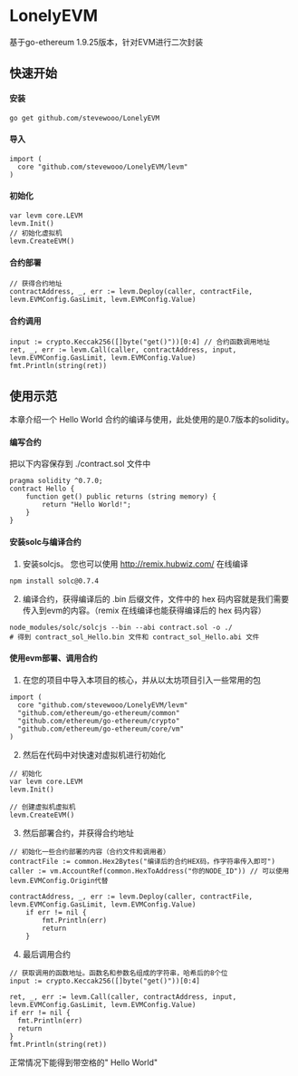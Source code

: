 # LonelyEVM
基于go-ethereum 1.9.25版本，针对EVM进行二次封装
## 快速开始
#### 安装
```
go get github.com/stevewooo/LonelyEVM
```
#### 导入
```golang
import (
  core "github.com/stevewooo/LonelyEVM/levm"
)
```
#### 初始化
```golang
var levm core.LEVM
levm.Init()
// 初始化虚拟机
levm.CreateEVM()
```
#### 合约部署
```golang
// 获得合约地址
contractAddress, _, err := levm.Deploy(caller, contractFile, levm.EVMConfig.GasLimit, levm.EVMConfig.Value)
```
#### 合约调用
```
input := crypto.Keccak256([]byte("get()"))[0:4] // 合约函数调用地址
ret, _, err := levm.Call(caller, contractAddress, input, levm.EVMConfig.GasLimit, levm.EVMConfig.Value)
fmt.Println(string(ret))
```
## 使用示范
本章介绍一个 Hello World 合约的编译与使用，此处使用的是0.7版本的solidity。
#### 编写合约
把以下内容保存到 ./contract.sol 文件中
```
pragma solidity ^0.7.0;
contract Hello {
    function get() public returns (string memory) {
        return "Hello World!";
    }
}
```
#### 安装solc与编译合约
1. 安装solcjs。
您也可以使用 http://remix.hubwiz.com/ 在线编译
```
npm install solc@0.7.4
```
2. 编译合约，获得编译后的 .bin 后缀文件，文件中的 hex 码内容就是我们需要传入到evm的内容。（remix 在线编译也能获得编译后的 hex 码内容）
```
node_modules/solc/solcjs --bin --abi contract.sol -o ./
# 得到 contract_sol_Hello.bin 文件和 contract_sol_Hello.abi 文件
```
#### 使用evm部署、调用合约
1. 在您的项目中导入本项目的核心，并从以太坊项目引入一些常用的包
```
import (
  core "github.com/stevewooo/LonelyEVM/levm"
  "github.com/ethereum/go-ethereum/common"
  "github.com/ethereum/go-ethereum/crypto"
  "github.com/ethereum/go-ethereum/core/vm"
)
```
2. 然后在代码中对快速对虚拟机进行初始化
```
// 初始化
var levm core.LEVM
levm.Init()

// 创建虚拟机虚拟机
levm.CreateEVM()
```
3. 然后部署合约，并获得合约地址
```
// 初始化一些合约部署的内容（合约文件和调用者）
contractFile := common.Hex2Bytes("编译后的合约HEX码，作字符串传入即可")
caller := vm.AccountRef(common.HexToAddress("你的NODE_ID")) // 可以使用levm.EVMConfig.Origin代替

contractAddress, _, err := levm.Deploy(caller, contractFile, levm.EVMConfig.GasLimit, levm.EVMConfig.Value)
	if err != nil {
		fmt.Println(err)
		return
	}

```
4. 最后调用合约
```
// 获取调用的函数地址。函数名和参数名组成的字符串，哈希后的8个位
input := crypto.Keccak256([]byte("get()"))[0:4]

ret, _, err := levm.Call(caller, contractAddress, input, levm.EVMConfig.GasLimit, levm.EVMConfig.Value)
if err != nil {
  fmt.Println(err)
  return
}
fmt.Println(string(ret))
```
正常情况下能得到带空格的" Hello World"
